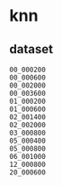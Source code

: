 # knn
## dataset

```
00_000200
00_000600
00_002000
00_003600
01_000200
01_000600
02_001400
02_002000
03_000800
05_000400
05_000800
06_001000
12_000800
20_000600
```
